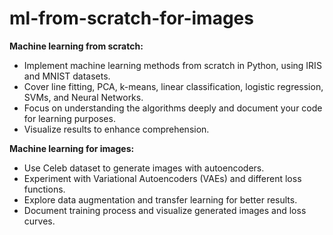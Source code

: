 # ml-from-scratch-for-images

**Machine learning from scratch:**
- Implement machine learning methods from scratch in Python, using IRIS and MNIST datasets.
- Cover line fitting, PCA, k-means, linear classification, logistic regression, SVMs, and Neural Networks.
- Focus on understanding the algorithms deeply and document your code for learning purposes.
- Visualize results to enhance comprehension.

**Machine learning for images:**
- Use Celeb dataset to generate images with autoencoders.
- Experiment with Variational Autoencoders (VAEs) and different loss functions.
- Explore data augmentation and transfer learning for better results.
- Document training process and visualize generated images and loss curves.
